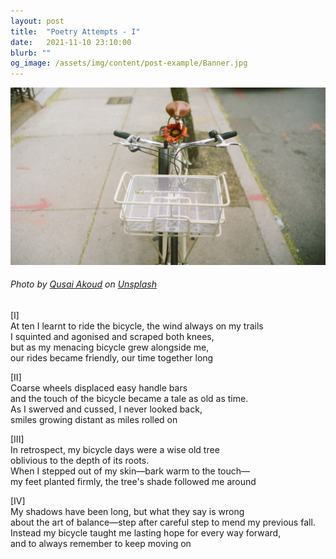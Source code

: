 ```yaml
---
layout: post
title:  "Poetry Attempts - I"
date:   2021-11-10 23:10:00
blurb: ""
og_image: /assets/img/content/post-example/Banner.jpg
---
```


<img src="/assets/img/content/others/2.png" alt="bay" class="banner"/>
<h6>Photo by <a href="https://unsplash.com/@qusaiakoud?utm_source=unsplash&utm_medium=referral&utm_content=creditCopyText">Qusai Akoud</a> on <a href="https://unsplash.com/s/photos/cycle-flower?utm_source=unsplash&utm_medium=referral&utm_content=creditCopyText">Unsplash</a></h6>

[I]  
At ten I learnt to ride the bicycle, the wind always on my trails  
I squinted and agonised and scraped both knees,  
but as my menacing bicycle grew alongside me,  
our rides became friendly, our time together long  

[II]  
Coarse wheels displaced easy handle bars  
and the touch of the bicycle became a tale as old as time.  
As I swerved and cussed, I never looked back,  
smiles growing distant as miles rolled on  

[III]  
In retrospect, my bicycle days were a wise old tree  
oblivious to the depth of its roots.  
When I stepped out of my skin—bark warm to the touch—  
my feet planted firmly, the tree's shade followed me around  

[IV]  
My shadows have been long, but what they say is wrong  
about the art of balance—step after careful step to mend my previous fall.  
Instead my bicycle taught me lasting hope for every way forward,  
and to always remember to keep moving on  
<br />
